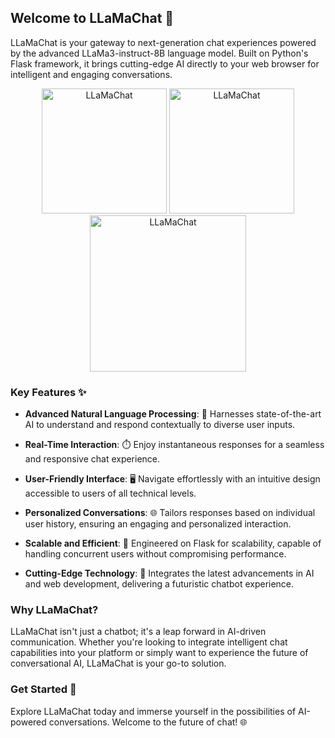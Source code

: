 ## Welcome to LLaMaChat 🤖

LLaMaChat is your gateway to next-generation chat experiences powered by the advanced LLaMa3-instruct-8B language model. Built on Python's Flask framework, it brings cutting-edge AI directly to your web browser for intelligent and engaging conversations.

<div style="text-align:center;">
<img src="https://cdn.jsdelivr.net/gh/ShaohanTian/MyBlog/img/202406132140839.png" alt="LLaMaChat" width="200" height="200">

<img src="https://cdn.jsdelivr.net/gh/ShaohanTian/MyBlog/img/202406132139683.png" alt="LLaMaChat" width="200" height="200">

<img src="https://cdn.jsdelivr.net/gh/ShaohanTian/MyBlog/img/202406132137385.png" alt="LLaMaChat" width="250" height="250">
</div>

### Key Features ✨

- **Advanced Natural Language Processing**: 🧠 Harnesses state-of-the-art AI to understand and respond contextually to diverse user inputs.
  
- **Real-Time Interaction**: ⏱️ Enjoy instantaneous responses for a seamless and responsive chat experience.
  
- **User-Friendly Interface**: 🖥️ Navigate effortlessly with an intuitive design accessible to users of all technical levels.
  
- **Personalized Conversations**: 🌐 Tailors responses based on individual user history, ensuring an engaging and personalized interaction.
  
- **Scalable and Efficient**: 🚀 Engineered on Flask for scalability, capable of handling concurrent users without compromising performance.
  
- **Cutting-Edge Technology**: 🔬 Integrates the latest advancements in AI and web development, delivering a futuristic chatbot experience.

### Why LLaMaChat?

LLaMaChat isn't just a chatbot; it's a leap forward in AI-driven communication. Whether you're looking to integrate intelligent chat capabilities into your platform or simply want to experience the future of conversational AI, LLaMaChat is your go-to solution.

### Get Started 🚀

Explore LLaMaChat today and immerse yourself in the possibilities of AI-powered conversations. Welcome to the future of chat! 🌐

